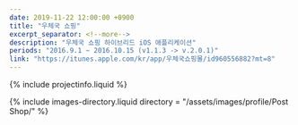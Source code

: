 ```yaml
---
date: 2019-11-22 12:00:00 +0900
title: "우체국 쇼핑"
excerpt_separator: <!--more-->
description: "우체국 쇼핑 하이브리드 iOS 애플리케이션"
periods: "2016.9.1 ~ 2016.10.15 (v1.1.3 -> v.2.0.1)"
link: "https://itunes.apple.com/kr/app/우체국쇼핑몰/id960556882?mt=8"
---
```


{% include projectinfo.liquid %}

<!--more-->

{% include images-directory.liquid directory = "/assets/images/profile/Post Shop/" %}